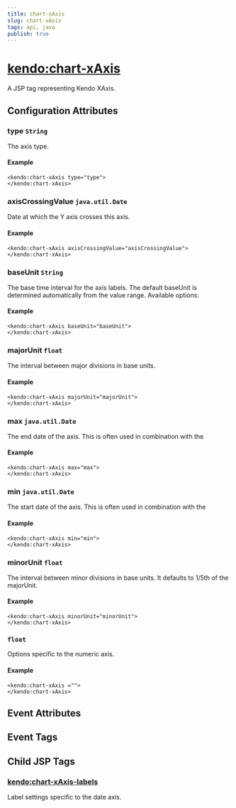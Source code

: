 ```yaml
---
title: chart-xAxis
slug: chart-xAxis
tags: api, java
publish: true
---
```


# <kendo:chart-xAxis>
A JSP tag representing Kendo XAxis.

## Configuration Attributes


### type `String`

The axis type.

#### Example
    <kendo:chart-xAxis type="type">
    </kendo:chart-xAxis>
    

### axisCrossingValue `java.util.Date`

Date at which the Y axis crosses this axis.

#### Example
    <kendo:chart-xAxis axisCrossingValue="axisCrossingValue">
    </kendo:chart-xAxis>
    

### baseUnit `String`

The base time interval for the axis labels.
The default baseUnit is determined automatically from the value range. Available options:

#### Example
    <kendo:chart-xAxis baseUnit="baseUnit">
    </kendo:chart-xAxis>
    

### majorUnit `float`

The interval between major divisions in base units.

#### Example
    <kendo:chart-xAxis majorUnit="majorUnit">
    </kendo:chart-xAxis>
    

### max `java.util.Date`

The end date of the axis.
This is often used in combination with the

#### Example
    <kendo:chart-xAxis max="max">
    </kendo:chart-xAxis>
    

### min `java.util.Date`

The start date of the axis.
This is often used in combination with the

#### Example
    <kendo:chart-xAxis min="min">
    </kendo:chart-xAxis>
    

### minorUnit `float`

The interval between minor divisions in base units.
It defaults to 1/5th of the majorUnit.

#### Example
    <kendo:chart-xAxis minorUnit="minorUnit">
    </kendo:chart-xAxis>
    

###  `float`

Options specific to the numeric axis.

#### Example
    <kendo:chart-xAxis ="">
    </kendo:chart-xAxis>
    

## Event Attributes


## Event Tags
 

## Child JSP Tags

### [<kendo:chart-xAxis-labels>](/api/wrappers/jsp/chart/xaxis-labels)

Label settings specific to the date axis.
 
